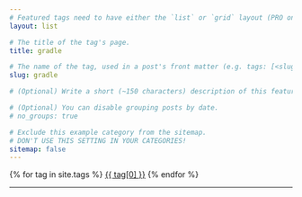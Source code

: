 ```yaml
---
# Featured tags need to have either the `list` or `grid` layout (PRO only).
layout: list

# The title of the tag's page.
title: gradle

# The name of the tag, used in a post's front matter (e.g. tags: [<slug>]).
slug: gradle

# (Optional) Write a short (~150 characters) description of this featured tag.

# (Optional) You can disable grouping posts by date.
# no_groups: true

# Exclude this example category from the sitemap.
# DON'T USE THIS SETTING IN YOUR CATEGORIES!
sitemap: false
---
```

<div class="tags-expo-list">
  {% for tag in site.tags %}
  <a href="/posts/tag-{{ tag[0] | slugify }}" class="post-tag">{{ tag[0] }}</a>
  {% endfor %}
</div>
<hr/>
